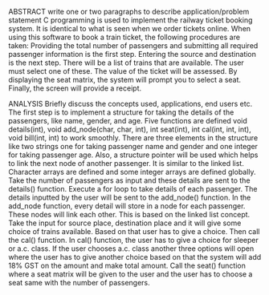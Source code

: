 ABSTRACT
write one or two paragraphs to describe application/problem statement
C programming is used to implement the railway ticket booking system. It is
identical to what is seen when we order tickets online. When using this software to
book a train ticket, the following procedures are taken:
Providing the total number of passengers and submitting all required passenger
information is the first step.
Entering the source and destination is the next step.
There will be a list of trains that are available. The user must select one of these.
The value of the ticket will be assessed. By displaying the seat matrix, the system
will prompt you to select a seat. Finally, the screen will provide a receipt.

ANALYSIS
Briefly discuss the concepts used, applications, end users etc.
The first step is to implement a structure for taking the details of the passengers,
like name, gender, and age.
Five functions are defined void details(int), void add_node(char, char, int), int
seat(int), int cal(int, int, int), void bill(int, int) to work smoothly.
There are three elements in the structure like two strings one for taking passenger
name and gender and one integer for taking passenger age. Also, a structure
pointer will be used which helps to link the next node of another passenger. It is
similar to the linked list.
Character arrays are defined and some integer arrays are defined globally.
Take the number of passengers as input and these details are sent to the details()
function.
Execute a for loop to take details of each passenger. The details inputted by the user
will be sent to the add_node() function.
In the add_node function, every detail will store in a node for each passenger. These
nodes will link each other. This is based on the linked list concept.
Take the input for source place, destination place and it will give some choice of
trains available. Based on that user has to give a choice. Then call the cal() function.
In cal() function, the user has to give a choice for sleeper or a.c. class. If the user
chooses a.c. class another three options will open where the user has to give another
choice based on that the system will add 18% GST on the amount and make total
amount.
Call the seat() function where a seat matrix will be given to the user and the user
has to choose a seat same with the number of passengers.
